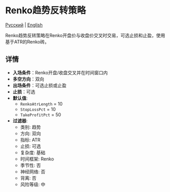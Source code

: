 # Renko趋势反转策略
[Русский](README_ru.md) | [English](README.md)

Renko趋势反转策略在Renko开盘价与收盘价交叉时交易，可选止损和止盈，使用基于ATR的Renko砖。

## 详情

- **入场条件**：Renko开盘/收盘交叉并在时间窗口内
- **多空方向**：双向
- **出场条件**：可选止损或止盈
- **止损**：可选
- **默认值**:
  - `RenkoAtrLength` = 10
  - `StopLossPct` = 10
  - `TakeProfitPct` = 50
- **过滤器**:
  - 类别: 趋势
  - 方向: 双向
  - 指标: ATR
  - 止损: 可选
  - 复杂度: 基础
  - 时间框架: Renko
  - 季节性: 否
  - 神经网络: 否
  - 背离: 否
  - 风险等级: 中
